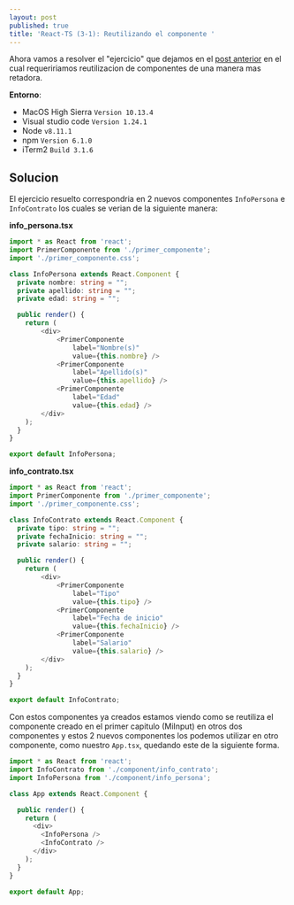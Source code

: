 ```yaml
---
layout: post
published: true
title: 'React-TS (3-1): Reutilizando el componente '
---
```

Ahora vamos a resolver el "ejercicio" que dejamos en el [post anterior](https://pablobastidasv.github.io/2018-07-05-react-ts-3-adicionando-propiedades-a-un-componente/) en el cual requeririamos reutilizacion de componentes de una manera mas retadora.

**Entorno**:

  - MacOS High Sierra `Version 10.13.4`
  - Visual studio code `Version 1.24.1`
  - Node `v8.11.1`
  - npm `Version 6.1.0`
  - iTerm2 `Build 3.1.6`

## Solucion

El ejercicio resuelto correspondria en 2 nuevos componentes `InfoPersona` e `InfoContrato` los cuales se verian de la siguiente manera:

**info_persona.tsx**

```typescript
import * as React from 'react';
import PrimerComponente from './primer_componente';
import './primer_componente.css';

class InfoPersona extends React.Component {
  private nombre: string = "";
  private apellido: string = "";
  private edad: string = "";

  public render() {
    return (
        <div>
            <PrimerComponente 
                label="Nombre(s)" 
                value={this.nombre} />
            <PrimerComponente 
                label="Apellido(s)" 
                value={this.apellido} />
            <PrimerComponente 
                label="Edad" 
                value={this.edad} />
        </div>
    );
  }
}

export default InfoPersona;
```

**info_contrato.tsx**

```typescript
import * as React from 'react';
import PrimerComponente from './primer_componente';
import './primer_componente.css';

class InfoContrato extends React.Component {
  private tipo: string = "";
  private fechaInicio: string = "";
  private salario: string = "";

  public render() {
    return (
        <div>
            <PrimerComponente 
                label="Tipo" 
                value={this.tipo} />
            <PrimerComponente 
                label="Fecha de inicio" 
                value={this.fechaInicio} />
            <PrimerComponente 
                label="Salario" 
                value={this.salario} />
        </div>
    );
  }
}

export default InfoContrato;
```

Con estos componentes ya creados estamos viendo como se reutiliza el componente creado en el primer capitulo (MiInput) en otros dos componentes y estos 2 nuevos componentes los podemos utilizar en otro componente, como nuestro `App.tsx`, quedando este de la siguiente forma.

```Typescript
import * as React from 'react';
import InfoContrato from './component/info_contrato';
import InfoPersona from './component/info_persona';

class App extends React.Component {

  public render() {
    return (
      <div>
        <InfoPersona />
        <InfoContrato />
      </div>
    );
  }
}

export default App;
```
